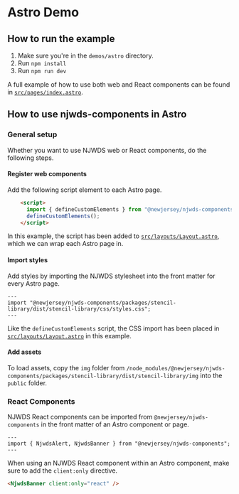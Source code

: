 # Astro Demo

## How to run the example

1. Make sure you're in the `demos/astro` directory.
2. Run `npm install`
3. Run `npm run dev`

A full example of how to use both web and React components can be found in [`src/pages/index.astro`](https://github.com/newjersey/njwds-components-demo/blob/main/demos/astro/src/pages/index.astro).

## How to use njwds-components in Astro

### General setup

Whether you want to use NJWDS web or React components, do the following steps.

#### Register web components

Add the following script element to each Astro page.

```HTML
    <script>
      import { defineCustomElements } from "@newjersey/njwds-components/packages/stencil-library/loader";
      defineCustomElements();
    </script>
```

In this example, the script has been added to [`src/layouts/Layout.astro`](https://github.com/newjersey/njwds-components-demo/blob/main/demos/astro/src/layouts/Layout.astro), which
we can wrap each Astro page in.

#### Import styles

Add styles by importing the NJWDS stylesheet into the front matter for every Astro page.

```astro
---
import "@newjersey/njwds-components/packages/stencil-library/dist/stencil-library/css/styles.css";
---
```

Like the `defineCustomElements` script, the CSS import has been placed in [`src/layouts/Layout.astro`](https://github.com/newjersey/njwds-components-demo/blob/main/demos/astro/src/layouts/Layout.astro) in this example.

#### Add assets

To load assets, copy the `img` folder from `/node_modules/@newjersey/njwds-components/packages/stencil-library/dist/stencil-library/img` into the `public` folder.

### React Components

NJWDS React components can be imported from `@newjersey/njwds-components` in the front matter of an Astro component or page.

```astro
---
import { NjwdsAlert, NjwdsBanner } from "@newjersey/njwds-components";
---
```

When using an NJWDS React component within an Astro component, make sure to add the `client:only` directive.

```html
<NjwdsBanner client:only="react" />
```
